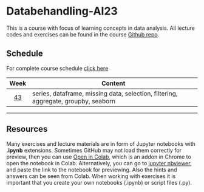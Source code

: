 # Databehandling-AI23

This is a course with focus of learning concepts in data analysis. All lecture codes and exercises can be found in the course [Github repo][ghr].

[ghr]: https://github.com/everyloop/Databehandling-AI23

## Schedule

For complete course schedule [click here][time_sched]

[time_sched]: https://www.ithsdistans.se/pluginfile.php/86709/mod_resource/content/0/Kursuppl%C3%A4gg.pdf

|    Week     | Content                                                                              |
| :---------: | ------------------------------------------------------------------------------------ |
| [43][week1] | series, dataframe, missing data, selection, filtering, aggregate, groupby, seaborn   |

[week1]: https://github.com/everloop/Databehandling-AI23/blob/main/Resources/week1.md

---

## Resources

Many exercises and lecture materials are in form of Jupyter notebooks with **.ipynb** extensions. Sometimes GitHub may not load them correctly for preview, then you can use [Open in Colab][colab_addon], which is an addon in Chrome to open the notebook in Colab. Alternatively, you can go to [jupyter nbviewer][nbviewer], and paste the link to the notebook for previewing. Also the hints and answers can be seen from Colab. When working with exercises it is important that you create your own notebooks (.ipynb) or script files (.py).

[nbviewer]: https://nbviewer.jupyter.org/
[colab_addon]: https://chrome.google.com/webstore/detail/open-in-colab/iogfkhleblhcpcekbiedikdehleodpjo?hl=sv
